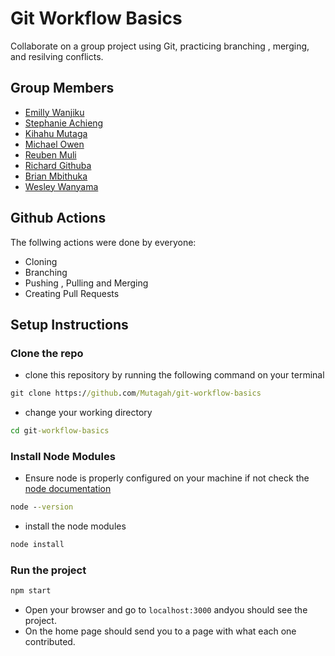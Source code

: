 # Git Workflow Basics

Collaborate on a group project using Git, practicing branching , merging, and resilving conflicts.  

## Group Members  

- [Emilly Wanjiku](https://github.com/njugunaemilly)
- [Stephanie Achieng](https://github.com/Achieng45)
- [Kihahu Mutaga](https://github.com/Mutagah)
- [Michael Owen](https://github.com/Owen150)
- [Reuben Muli](https://github.com/mulireuben)
- [Richard Githuba](https://github.com/githubarj)
- [Brian Mbithuka](https://github.com/mbithuka)
- [Wesley Wanyama](https://github.com/WesleyWanyama)

## Github Actions

The follwing actions were done by everyone:  

- Cloning
- Branching
- Pushing , Pulling and Merging
- Creating Pull Requests

## Setup Instructions

### Clone the repo

- clone this repository by running the following command on your terminal

```cmd
git clone https://github.com/Mutagah/git-workflow-basics
```

- change your working directory

```cmd
cd git-workflow-basics
```

### Install Node Modules

- Ensure node is properly configured on your machine if not check the [node documentation](https://nodejs.org/en)

```cmd
node --version
```

- install the node modules

```cmd
node install
```

### Run the project

```cmd
npm start
```

- Open your browser and go to `localhost:3000` andyou should see the project.  
- On the home page should send you to a page with what each one contributed.  
